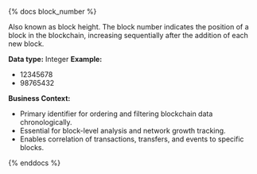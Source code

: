 {% docs block_number %}

Also known as block height. The block number indicates the position of a block in the blockchain, increasing sequentially after the addition of each new block.

**Data type:** Integer
**Example:**
- 12345678
- 98765432

**Business Context:**
- Primary identifier for ordering and filtering blockchain data chronologically.
- Essential for block-level analysis and network growth tracking.
- Enables correlation of transactions, transfers, and events to specific blocks.

{% enddocs %}
